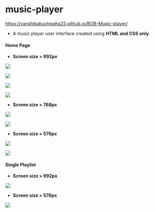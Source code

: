 

# music-player
https://vanshikakushwaha23.github.io/BOB-Music-player/

- A music player user interface created using **HTML and CSS only**.



#### Home Page

- **Screen size > 992px**

![](ss/1.png)

![](ss/2.png)

![](ss/3.png)

![](ss/4.png)



- **Screen size > 768px**

![](ss/6.png)

![](ss/7.png)



- **Screen size > 576px**

![](ss/9.png)

![](ss/10.png)



#### Single Playlist

- **Screen size > 992px**

![](ss/5.png)

- **Screen size > 576px**

![](ss/8.png)
